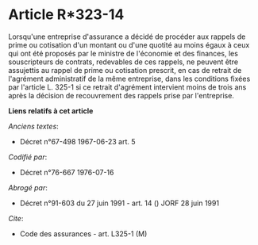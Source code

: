 # Article R*323-14

Lorsqu'une entreprise d'assurance a décidé de procéder aux rappels de prime ou cotisation d'un montant ou d'une quotité au
moins égaux à ceux qui ont été proposés par le ministre de l'économie et des finances, les souscripteurs de contrats,
redevables de ces rappels, ne peuvent être assujettis au rappel de prime ou cotisation prescrit, en cas de retrait de
l'agrément administratif de la même entreprise, dans les conditions fixées par l'article L. 325-1 si ce retrait d'agrément
intervient moins de trois ans après la décision de recouvrement des rappels prise par l'entreprise.

**Liens relatifs à cet article**

_Anciens textes_:

  - Décret n°67-498 1967-06-23 art. 5

_Codifié par_:

  - Décret n°76-667 1976-07-16

_Abrogé par_:

  - Décret n°91-603 du 27 juin 1991 - art. 14 () JORF 28 juin 1991

_Cite_:

  - Code des assurances - art. L325-1 (M)
